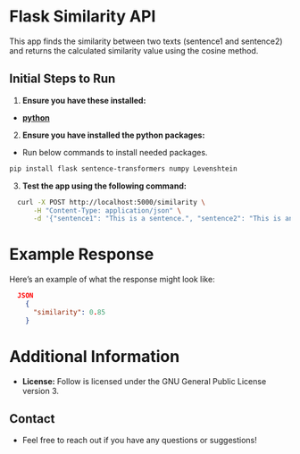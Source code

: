# Flask Similarity API

This app finds the similarity between two texts (sentence1 and sentence2) and returns the calculated similarity value using the cosine method.

## Initial Steps to Run

1. **Ensure you have these installed:**
 - **[python](https://www.python.org/downloads/)**

2. **Ensure you have installed the python packages:**
 - Run below commands to install needed packages.
```bash
pip install flask sentence-transformers numpy Levenshtein
```

3. **Test the app using the following command:**
```sh
  curl -X POST http://localhost:5000/similarity \
	  -H "Content-Type: application/json" \
	  -d '{"sentence1": "This is a sentence.", "sentence2": "This is another sentence."}'
```
# Example Response
Here’s an example of what the response might look like:
```JSON
  JSON
    {
      "similarity": 0.85
    }
```

# Additional Information
 - **License:** Follow is licensed under the GNU General Public License version 3.
## Contact
 - Feel free to reach out if you have any questions or suggestions!